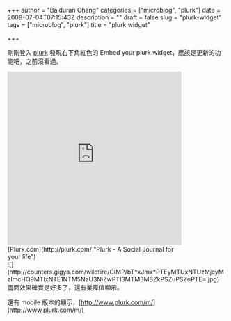 +++
author = "Balduran Chang"
categories = ["microblog", "plurk"]
date = 2008-07-04T07:15:43Z
description = ""
draft = false
slug = "plurk-widget"
tags = ["microblog", "plurk"]
title = "plurk widget"

+++


剛剛登入 [plurk](http://www.plurk.com/user/balduran) 發現右下角紅色的 Embed your plurk widget，應該是更新的功能吧，之前沒看過。

<div style="width:400px; height:400px;"><iframe frameborder="0" height="400" scrolling="no" src="http://www.plurk.com/getWidget?uid=90036&h=400&w=400&u_info=2&bg=cf682f&tl=cae7fd" width="400"></iframe><div style="float: right; padding: 1px;">[Plurk.com](http://plurk.com/ "Plurk - A Social Journal for your life")</div></div>![](http://counters.gigya.com/wildfire/CIMP/bT*xJmx*PTEyMTUxNTUzMjcyMzImcHQ9MTIxNTE1NTM5NzU3NiZwPTI3MTM3MSZkPSZuPSZnPTE=.jpg)  
 畫面效果確實是好多了，還有業障值顯示。

還有 mobile 版本的顯示，[http://www.plurk.com/m/](http://www.plurk.com/m/)

